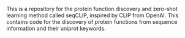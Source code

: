 This is a repository for the protein function discovery and zero-shot learning method called seqCLIP, inspired by CLIP from OpenAI. This contains code for the discovery of protein functions from sequence information and their uniprot keywords.
